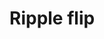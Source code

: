 # Ripple flip

<div id="example"></div>
<script type="application/javascript">
  new Vue({
    el: '#example',
    template: '<live-code class="full" :template="code" mode="html>iframe" :debounce="200" />',
    data: {
      code:
`
<script src="${location.origin+location.pathname}/global.js"><\/script>
<script src="${location.origin+location.pathname}/node_modules/tinycolor2/tinycolor.js"><\/script>
<script src="${location.origin+location.pathname}/node_modules/tween.js/src/Tween.js"><\/script>

<style>
  html, body {
    width: 100%; height: 100%; padding:0; margin: 0;
  }
</style>

<body>

<script>
  LUME.useDefaultNames()

  const {Motor, Scene, Node} = LUME
  const {Tween, Easing} = TWEEN
  const color = tinycolor

  const sleep = duration => new Promise(r => setTimeout(r, duration))

  const rippleFlipOptions = {
    amountToRotate: 180,
    rotationDuration: 1600,
    rotationCurve: Easing.Exponential.Out,

    amountToDisplace: 200,
    displaceDuration: 1600,
    displaceCurve: Easing.Exponential.Out,

    amountToOpacify: 1,
    opacifyDuration: 2400,
    opacifyCurve: Easing.Exponential.Out,

    rippleDuration: 1000,
    rippleCurve: Easing.Linear.None,
    // rippleCurve: Easing.Exponential.In,
    // rippleCurve: Easing.Quadratic.In,

    rotation: true,
    displacement: true,
    opacification: true,
  }

  async function rippleFlip(options) {
    const mainColor = color('#7ac5de')

    document.body.style.background = mainColor

    const scene = new Scene
    scene.mount('body')

    const gridSizeX = 13
    const gridSizeY = 13
    const gridCellSize = 200

    const grid = new Node().set({
      size: [gridSizeX*gridCellSize, gridSizeY*gridCellSize],
      align: [0.5, 0.5],
      mountPoint: [0.5, 0.5],
      rotation: [30],
      position: {z: -600},
    })

    scene.add(grid)

    await grid.mountPromise
    await sleep(500)

    console.log('grid size', grid.calculatedSize)

    options = Object.assign({}, options, {
      // ripple center
      cx: grid.calculatedSize.x / 2,
      cy: grid.calculatedSize.y / 2,
      rippleDistance: grid.calculatedSize.x / 2,
    })

    // make a grid of rectangles
    for (let i=0; i<gridSizeX; i++) {
      for (let j=0; j<gridSizeY; j++) {
        const node = new Node().set({
          size: [gridCellSize, gridCellSize],
          position: [i*gridCellSize, j*gridCellSize],
          opacity: 0,
        })

        node.opacity = 0

        node.style.background = ''+mainColor.clone().darken(10)
        node.style.border = '1px solid ' + mainColor.clone().darken(35)

        grid.add(node)
      }
    }

    await sleep(500)

    while (true) {
      await ripple(grid, options)
      await sleep(1000)
    }
  }

  function ripple(grid, {
      cx, cy,
      amountToRotate, rotationDuration, rotationCurve,
      amountToDisplace, displaceDuration, displaceCurve,
      amountToOpacify, opacifyDuration, opacifyCurve,
      rippleDistance, rippleDuration, rippleCurve,
      rotation, displacement, opacification,
  }) {
      let resolve = null
      const promise = new Promise(r => resolve = r)

      let radiusTweenComplete = false
      const radius = {value:0}
      const radiusTween = new Tween(radius)
          .to({value:rippleDistance}, rippleDuration)
          .easing(rippleCurve)
          .onComplete(() => radiusTweenComplete = true)
          .start()

      Motor.addRenderTask(time => {
          radiusTween.update(time)

          for (let i = 0, l=grid.children.length; i<l; i+=1) {
              const node = grid.children[i]

              if (node.animating) continue

              if (!node.distanceFromCircle) {
                  const dx = cx - (node.position.x + 50)
                  const dy = cy - (node.position.y + 50)
                  const distanceToCircleCenter = Math.sqrt(dx**2 + dy**2)
                  node.initialDistanceFromCircle = distanceToCircleCenter - radius.value
                  node.distanceFromCircle = node.initialDistanceFromCircle
              }
              else {
                  node.distanceFromCircle = node.initialDistanceFromCircle - radius.value
              }

              if (node.distanceFromCircle <= 0) {
                  node.animating = true

                  if (rotation) rotateNode(node, amountToRotate, rotationDuration, rotationCurve)
                  if (displacement) displaceNode(node, amountToDisplace, displaceDuration, displaceCurve)
                  if (opacification) opacifyNode(node, amountToOpacify, opacifyDuration, opacifyCurve)
              }
          }

          if (radiusTweenComplete) {
              const children = grid.children
              for (let i = 0, l=children.length; i<l; i+=1) {
                  children[i].animating = false
              }
              resolve()
              return false
          }
      })

      return promise
  }

  function rotateNode(node, finalValue, duration, curve) {
      let resolve = null
      const promise = new Promise(r => resolve = r)

      let tweenDone = false

      const rotationTween = new Tween(node.rotation)
          .to({y:'+180'}, duration)
          .easing(curve)
          .onComplete(() => tweenDone = true)
          .start()

      Motor.addRenderTask(time => {
          rotationTween.update(time)
          if (tweenDone) {
              resolve()
              return false
          }
      })

      return promise
  }

  function displaceNode(node, amount, duration, curve) {
      let resolve = null
      const promise = new Promise(r => resolve = r)

      const displace = {value: 0}
      let tweenDone = false

      const displacementTween = new Tween(displace)
          .to({value: Math.PI}, duration)
          .easing(curve)
          .onComplete(() => tweenDone = true)
          .start()

      Motor.addRenderTask(time => {
          displacementTween.update(time)

          node.position.z = amount * Math.sin(displace.value)

          if (tweenDone) {
              resolve()
              return false
          }
      })

      return promise
  }

  function opacifyNode(node, amount, duration, curve) {
      let resolve = null
      const promise = new Promise(r => resolve = r)

      const opacify = {value: 0}
      let tweenDone = false

      const opacifyTween = new Tween(opacify)
          .to({value: Math.PI}, duration)
          .easing(curve)
          .onComplete(() => tweenDone = true)
          .start()

      Motor.addRenderTask(time => {
          opacifyTween.update(time)

          node.opacity = amount * Math.sin(opacify.value)

          if (tweenDone) {
              resolve()
              return false
          }
      })

      return promise
  }

  rippleFlip(rippleFlipOptions)
<\/script>

<body>

`
    },
  })
</script>

<!-- TODO show demo information without breaking the full height demo view:
- The 3D scene is defined with imperative JavaScript
- Rendering: CSS3D
- [Fork on codepen](https://codepen.io/trusktr/pen/bWwdqR) -->
